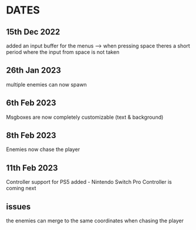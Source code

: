 # DATES

## 15th Dec 2022

added an input buffer for the menus --> when pressing space theres a short period where the input from space is not taken

## 26th Jan 2023

multiple enemies can now spawn

## 6th Feb 2023

Msgboxes are now completely customizable (text & background)

## 8th Feb 2023

Enemies now chase the player

## 11th Feb 2023

Controller support for PS5 added - Nintendo Switch Pro Controller is coming next

## issues

the enemies can merge to the same coordinates when chasing the player

